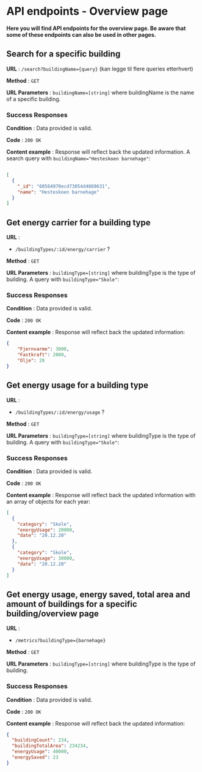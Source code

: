 # API endpoints - Overview page

**Here you will find API endpoints for the overview page. 
Be aware that some of these endpoints can also be used in other pages.**

## Search for a specific building

**URL** : `/search?buildingName={query}` (kan legge til flere queries etterhvert)

**Method** : `GET`

**URL Parameters** : `buildingName=[string]` where buildingName is the name of a specific building.

### Success Responses

**Condition** : Data provided is valid.

**Code** : `200 OK`

**Content example** : Response will reflect back the updated information. A
search query with `buildingName="Hesteskoen barnehage"`:

```json

[
  {
    "_id": "60564970ecd73054d4869631",
    "name": "Hesteskoen barnehage"
  }
]
```

## Get energy carrier for a building type

**URL** :
- `/buildingTypes/:id/energy/carrier` ?

**Method** : `GET`

**URL Parameters** : `buildingType=[string]` where buildingType is the type of building. 
A query with `buildingType="Skole"`:

### Success Responses

**Condition** : Data provided is valid.

**Code** : `200 OK`

**Content example** : Response will reflect back the updated information:

```json
{
    "Fjernvarme": 3000,
    "Fastkraft": 2000,
    "Olje": 20
}
```

## Get energy usage for a building type

**URL** :
- `/buildingTypes/:id/energy/usage` ? 

**Method** : `GET`

**URL Parameters** : `buildingType=[string]` where buildingType is the type of building. A query with `buildingType="Skole"`:

### Success Responses

**Condition** : Data provided is valid.

**Code** : `200 OK`

**Content example** : Response will reflect back the updated information with an array of objects for each year:

```json
[
  {
    "category": "Skole",
    "energyUsage": 20000,
    "date": "20.12.20"
  },
  {
    "category": "Skole",
    "energyUsage": 30000,
    "date": "20.12.20"
  }
]
```


## Get energy usage, energy saved, total area and amount of buildings for a specific building/overview page

**URL** :
- `/metrics?buildingType={barnehage}`

**Method** : `GET`

**URL Parameters** : `buildingType=[string]` where buildingType is the type of building.

### Success Responses

**Condition** : Data provided is valid.

**Code** : `200 OK`

**Content example** : Response will reflect back the updated information:

```json
{
  "buildingCount": 234,
  "buildingTotalArea": 234234,
  "energyUsage": 40000,
  "energySaved": 23
}
```